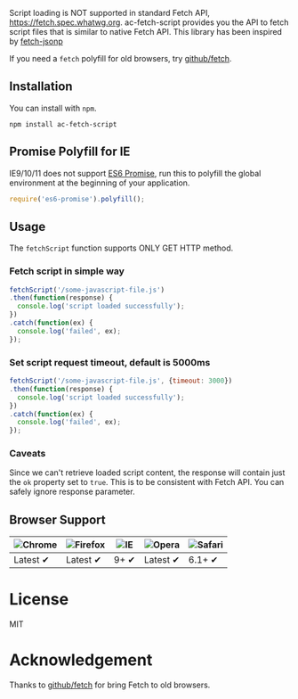 Script loading is NOT supported in standard Fetch API, https://fetch.spec.whatwg.org.
ac-fetch-script provides you the API to fetch script files that is similar to native Fetch API.
This library has been inspired by [fetch-jsonp](https://github.com/camsong/fetch-jsonp.git) 

If you need a `fetch` polyfill for old browsers, try [github/fetch](http://github.com/github/fetch).

## Installation

You can install with `npm`.

```
npm install ac-fetch-script
```

## Promise Polyfill for IE

IE9/10/11 does not support [ES6 Promise](https://tc39.github.io/ecma262/#sec-promise-constructor), run this to polyfill the global environment at the beginning of your application.

```js
require('es6-promise').polyfill();
```

## Usage

The `fetchScript` function supports ONLY GET HTTP method.

### Fetch script in simple way

```javascript
fetchScript('/some-javascript-file.js')
.then(function(response) {
  console.log('script loaded successfully');
})
.catch(function(ex) {
  console.log('failed', ex);
});
```

### Set script request timeout, default is 5000ms

```javascript
fetchScript('/some-javascript-file.js', {timeout: 3000})
.then(function(response) {
  console.log('script loaded successfully');
})
.catch(function(ex) {
  console.log('failed', ex);
});
```

### Caveats

Since we can't retrieve loaded script content, the response will contain just the ```ok``` property set to ```true```. This is to be consistent with Fetch API. You can safely ignore response parameter.

## Browser Support

![Chrome](https://raw.github.com/alrra/browser-logos/master/chrome/chrome_48x48.png) | ![Firefox](https://raw.github.com/alrra/browser-logos/master/firefox/firefox_48x48.png) | ![IE](https://raw.github.com/alrra/browser-logos/master/internet-explorer/internet-explorer_48x48.png) | ![Opera](https://raw.github.com/alrra/browser-logos/master/opera/opera_48x48.png) | ![Safari](https://raw.github.com/alrra/browser-logos/master/safari/safari_48x48.png)
--- | --- | --- | --- | --- |
Latest ✔ | Latest ✔ | 9+ ✔ | Latest ✔ | 6.1+ ✔ |

# License

MIT

# Acknowledgement

Thanks to [github/fetch](https://github.com/github/fetch) for bring Fetch to old browsers.
